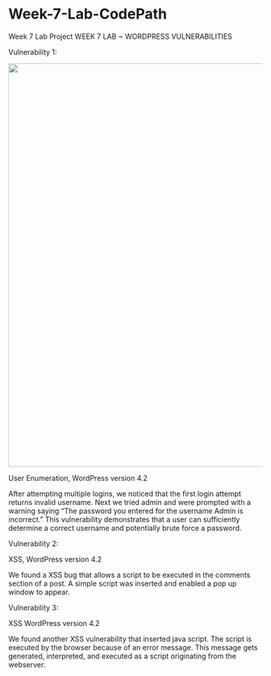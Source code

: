# Week-7-Lab-CodePath
Week 7 Lab Project
WEEK 7 LAB ~ WORDPRESS VULNERABILITIES


Vulnerability 1:

<img src="my_gif_walkthrough_file:///Users/Z/Downloads/ezgif.com-video-to-gif.gif" width="800">



User Enumeration, WordPress version 4.2

After attempting multiple logins, we noticed that the first login attempt returns invalid username. Next we tried admin and were prompted with a warning saying “The password you entered for the username Admin is incorrect.” This vulnerability demonstrates that a user can sufficiently determine a correct username and potentially brute force a password.




Vulnerability 2:

XSS, WordPress version 4.2

We found a XSS bug that allows a script to be executed in the comments section of a post. A simple script was inserted and enabled a pop up window to appear.



Vulnerability 3:

XSS WordPress version 4.2

We found another XSS vulnerability that inserted java script. The script is executed by the browser because of an error message. This message gets generated, interpreted, and executed as a script originating from the webserver. 


